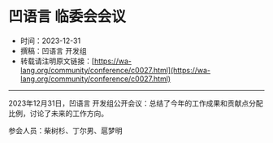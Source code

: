 # 凹语言 临委会会议

- 时间：2023-12-31
- 撰稿：凹语言 开发组
- 转载请注明原文链接：[https://wa-lang.org/community/conference/c0027.html](https://wa-lang.org/community/conference/c0027.html)

---

2023年12月31日，凹语言 开发组公开会议：总结了今年的工作成果和贡献点分配比例，讨论了未来的工作方向。

参会人员：柴树杉、丁尔男、扈梦明
